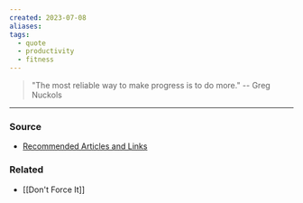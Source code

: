 ```yaml
---
created: 2023-07-08
aliases: 
tags:
  - quote
  - productivity
  - fitness
---
```

>  "The most reliable way to make progress is to do more." -- Greg Nuckols

****
### Source
- [Recommended Articles and Links](https://www.jamesstuber.com/recommendations/)

### Related
- [[Don't Force It]]